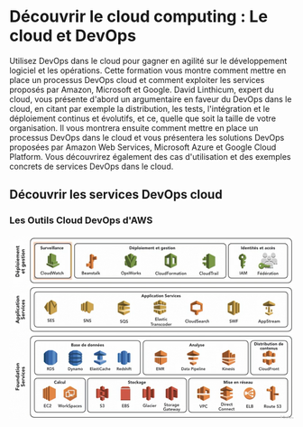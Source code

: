 # Découvrir le cloud computing : Le cloud et DevOps

Utilisez DevOps dans le cloud pour gagner en agilité sur le développement logiciel et les opérations. Cette formation vous montre comment mettre en place un processus DevOps cloud et comment exploiter les services proposés par Amazon, Microsoft et Google. David Linthicum, expert du cloud, vous présente d'abord un argumentaire en faveur du DevOps dans le cloud, en citant par exemple la distribution, les tests, l'intégration et le déploiement continus et évolutifs, et ce, quelle que soit la taille de votre organisation. Il vous montrera ensuite comment mettre en place un processus DevOps dans le cloud et vous présentera les solutions DevOps proposées par Amazon Web Services, Microsoft Azure et Google Cloud Platform. Vous découvrirez également des cas d'utilisation et des exemples concrets de services DevOps dans le cloud.
## Découvrir les services DevOps cloud
### Les Outils Cloud DevOps d'AWS
![outils devops aws](outilsdevopsaws.png)
